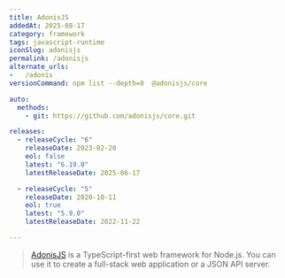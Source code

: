 ```yaml
---
title: AdonisJS
addedAt: 2025-08-17
category: framework
tags: javascript-runtime
iconSlug: adonisjs
permalink: /adonisjs
alternate_urls:
-   /adonis
versionCommand: npm list --depth=0  @adonisjs/core

auto:
  methods:
    - git: https://github.com/adonisjs/core.git

releases:
  - releaseCycle: "6"
    releaseDate: 2023-02-20
    eol: false
    latest: "6.19.0"
    latestReleaseDate: 2025-06-17

  - releaseCycle: "5"
    releaseDate: 2020-10-11
    eol: true
    latest: "5.9.0"
    latestReleaseDate: 2022-11-22

---
```


> [AdonisJS](https://adonisjs.com/) is a TypeScript-first web framework for Node.js.
> You can use it to create a full-stack web application or a JSON API server.
